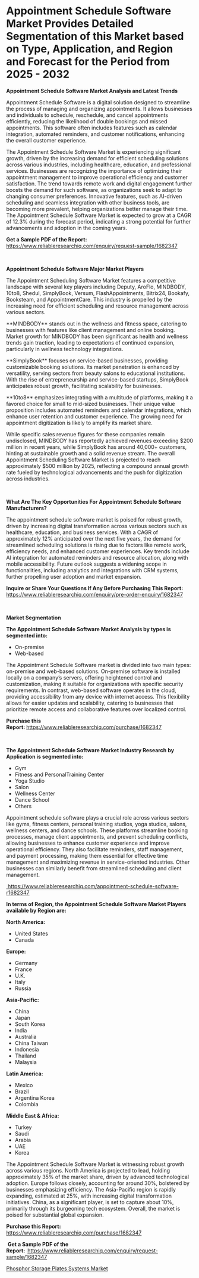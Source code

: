 <p><h1>Appointment Schedule Software Market Provides Detailed Segmentation of this Market based on Type, Application, and Region and Forecast for the Period from 2025 - 2032</h1></p><p><strong>Appointment Schedule Software Market Analysis and Latest Trends</strong></p>
<p><p>Appointment Schedule Software is a digital solution designed to streamline the process of managing and organizing appointments. It allows businesses and individuals to schedule, reschedule, and cancel appointments efficiently, reducing the likelihood of double bookings and missed appointments. This software often includes features such as calendar integration, automated reminders, and customer notifications, enhancing the overall customer experience.</p><p>The Appointment Schedule Software Market is experiencing significant growth, driven by the increasing demand for efficient scheduling solutions across various industries, including healthcare, education, and professional services. Businesses are recognizing the importance of optimizing their appointment management to improve operational efficiency and customer satisfaction. The trend towards remote work and digital engagement further boosts the demand for such software, as organizations seek to adapt to changing consumer preferences. Innovative features, such as AI-driven scheduling and seamless integration with other business tools, are becoming more prevalent, helping organizations better manage their time. The Appointment Schedule Software Market is expected to grow at a CAGR of 12.3% during the forecast period, indicating a strong potential for further advancements and adoption in the coming years.</p></p>
<p><strong>Get a Sample PDF of the Report:&nbsp;</strong> <a href="https://www.reliableresearchiq.com/enquiry/request-sample/1682347?utm_campaign=3136&utm_medium=2&utm_source=Github&utm_content=ia&utm_term=24032025&utm_id=appointment-schedule-software">https://www.reliableresearchiq.com/enquiry/request-sample/1682347</a></p>
<p>&nbsp;</p>
<p><strong>Appointment Schedule Software Major Market Players</strong></p>
<p><p>The Appointment Scheduling Software Market features a competitive landscape with several key players including Deputy, AroFlo, MINDBODY, 10to8, Shedul, SimplyBook, Versum, FlashAppointments, Bitrix24, Bookafy, Booksteam, and AppointmentCare. This industry is propelled by the increasing need for efficient scheduling and resource management across various sectors.</p><p>**MINDBODY** stands out in the wellness and fitness space, catering to businesses with features like client management and online booking. Market growth for MINDBODY has been significant as health and wellness trends gain traction, leading to expectations of continued expansion, particularly in wellness technology integrations.</p><p>**SimplyBook** focuses on service-based businesses, providing customizable booking solutions. Its market penetration is enhanced by versatility, serving sectors from beauty salons to educational institutions. With the rise of entrepreneurship and service-based startups, SimplyBook anticipates robust growth, facilitating scalability for businesses.</p><p>**10to8** emphasizes integrating with a multitude of platforms, making it a favored choice for small to mid-sized businesses. Their unique value proposition includes automated reminders and calendar integrations, which enhance user retention and customer experience. The growing need for appointment digitization is likely to amplify its market share.</p><p>While specific sales revenue figures for these companies remain undisclosed, MINDBODY has reportedly achieved revenues exceeding $200 million in recent years, while SimplyBook has around 40,000+ customers, hinting at sustainable growth and a solid revenue stream. The overall Appointment Scheduling Software Market is projected to reach approximately $500 million by 2025, reflecting a compound annual growth rate fueled by technological advancements and the push for digitization across industries.</p></p>
<p>&nbsp;</p>
<p><strong>What Are The Key Opportunities For Appointment Schedule Software Manufacturers?</strong></p>
<p><p>The appointment schedule software market is poised for robust growth, driven by increasing digital transformation across various sectors such as healthcare, education, and business services. With a CAGR of approximately 12% anticipated over the next five years, the demand for streamlined scheduling solutions is rising due to factors like remote work, efficiency needs, and enhanced customer experiences. Key trends include AI integration for automated reminders and resource allocation, along with mobile accessibility. Future outlook suggests a widening scope in functionalities, including analytics and integrations with CRM systems, further propelling user adoption and market expansion.</p></p>
<p><strong>Inquire or Share Your Questions If Any Before Purchasing This Report:</strong> <a href="https://www.reliableresearchiq.com/enquiry/pre-order-enquiry/1682347?utm_campaign=3136&utm_medium=2&utm_source=Github&utm_content=ia&utm_term=24032025&utm_id=appointment-schedule-software">https://www.reliableresearchiq.com/enquiry/pre-order-enquiry/1682347</a></p>
<p>&nbsp;</p>
<p><strong>Market Segmentation</strong></p>
<p><strong>The Appointment Schedule Software Market Analysis by types is segmented into:</strong></p>
<p><ul><li>On-premise</li><li>Web-based</li></ul></p>
<p><p>The Appointment Schedule Software market is divided into two main types: on-premise and web-based solutions. On-premise software is installed locally on a company’s servers, offering heightened control and customization, making it suitable for organizations with specific security requirements. In contrast, web-based software operates in the cloud, providing accessibility from any device with internet access. This flexibility allows for easier updates and scalability, catering to businesses that prioritize remote access and collaborative features over localized control.</p></p>
<p><strong>Purchase this Report:&nbsp;</strong><a href="https://www.reliableresearchiq.com/purchase/1682347?utm_campaign=3136&utm_medium=2&utm_source=Github&utm_content=ia&utm_term=24032025&utm_id=appointment-schedule-software">https://www.reliableresearchiq.com/purchase/1682347</a></p>
<p>&nbsp;</p>
<p><strong>The Appointment Schedule Software Market Industry Research by Application is segmented into:</strong></p>
<p><ul><li>Gym</li><li>Fitness and PersonalTraining Center</li><li>Yoga Studio</li><li>Salon</li><li>Wellness Center</li><li>Dance School</li><li>Others</li></ul></p>
<p><p>Appointment schedule software plays a crucial role across various sectors like gyms, fitness centers, personal training studios, yoga studios, salons, wellness centers, and dance schools. These platforms streamline booking processes, manage client appointments, and prevent scheduling conflicts, allowing businesses to enhance customer experience and improve operational efficiency. They also facilitate reminders, staff management, and payment processing, making them essential for effective time management and maximizing revenue in service-oriented industries. Other businesses can similarly benefit from streamlined scheduling and client management.</p></p>
<p><a href="https://www.reliableresearchiq.com/appointment-schedule-software-r1682347?utm_campaign=3136&utm_medium=2&utm_source=Github&utm_content=ia&utm_term=24032025&utm_id=appointment-schedule-software">&nbsp;https://www.reliableresearchiq.com/appointment-schedule-software-r1682347</a></p>
<p><strong>In terms of Region, the Appointment Schedule Software Market Players available by Region are:</strong></p>
<p>
    <p> <strong> North America: </strong>
        <ul>
            <li>United States</li>
            <li>Canada</li>
        </ul>
        </p> 
    <p> <strong> Europe: </strong>
        <ul>
            <li>Germany</li>
            <li>France</li>
            <li>U.K.</li>
            <li>Italy</li>
            <li>Russia</li>
        </ul>
        </p> 
    <p> <strong> Asia-Pacific: </strong>
        <ul>
            <li>China</li>
            <li>Japan</li>
            <li>South Korea</li>
            <li>India</li>
            <li>Australia</li>
            <li>China Taiwan</li>
            <li>Indonesia</li>
            <li>Thailand</li>
            <li>Malaysia</li>
        </ul>
        </p> 
    <p> <strong> Latin America: </strong>
        <ul>
            <li>Mexico</li>
            <li>Brazil</li>
            <li>Argentina Korea</li>
            <li>Colombia</li>
        </ul>
        </p> 
    <p> <strong> Middle East & Africa: </strong>
        <ul>
            <li>Turkey</li>
            <li>Saudi</li>
            <li>Arabia</li>
            <li>UAE</li>
            <li>Korea</li>
        </ul>
    </p>
    </p>
<p><p>The Appointment Schedule Software Market is witnessing robust growth across various regions. North America is projected to lead, holding approximately 35% of the market share, driven by advanced technological adoption. Europe follows closely, accounting for around 30%, bolstered by businesses emphasizing efficiency. The Asia-Pacific region is rapidly expanding, estimated at 25%, with increasing digital transformation initiatives. China, as a significant player, is set to capture about 10%, primarily through its burgeoning tech ecosystem. Overall, the market is poised for substantial global expansion.</p></p>
<p><strong>Purchase this Report: </strong><a href="https://www.reliableresearchiq.com/purchase/1682347?utm_campaign=3136&utm_medium=2&utm_source=Github&utm_content=ia&utm_term=24032025&utm_id=appointment-schedule-software">https://www.reliableresearchiq.com/purchase/1682347</a></p>
<p>&nbsp;<strong>Get a Sample PDF of the Report:&nbsp;&nbsp;</strong><a href="https://www.reliableresearchiq.com/enquiry/request-sample/1682347?utm_campaign=3136&utm_medium=2&utm_source=Github&utm_content=ia&utm_term=24032025&utm_id=appointment-schedule-software">https://www.reliableresearchiq.com/enquiry/request-sample/1682347</a></p>
<p><strong></strong></p>
<p><p><a href="https://github.com/shrebasokib/Market-Research-Report-List-1/blob/main/phosphor-storage-plates-systems-market.md?utm_campaign=3136&utm_medium=2&utm_source=Github&utm_content=ia&utm_term=24032025&utm_id=appointment-schedule-software">Phosphor Storage Plates Systems Market</a></p></p>